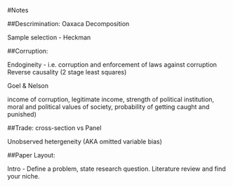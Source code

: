 #Notes

##Descrimination:
Oaxaca Decomposition

Sample selection - Heckman

##Corruption:

Endogineity - i.e. corruption and enforcement of laws against corruption
Reverse causality (2 stage least squares)

Goel & Nelson

income of corruption, legitimate income, strength of political institution, moral and political values of society, probability of getting caught and punished)

##Trade:
cross-section vs Panel

Unobserved hetergeneity (AKA omitted variable bias)

##Paper Layout:

Intro - Define a problem, state research question. Literature review and find your niche.

